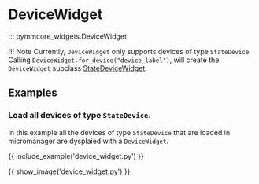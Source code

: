 # DeviceWidget

::: pymmcore_widgets.DeviceWidget

!!! Note
    Currently, `DeviceWidget` only supports devices of type `StateDevice`. Calling
    `DeviceWidget.for_device("device_label")`, will create the `DeviceWidget` subclass
    [StateDeviceWidget](StateDeviceWidget.md).

## Examples

### Load all devices of type `StateDevice`.

In this example all the devices of type `StateDevice` that are loaded in micromanager
are dysplaied with a `DeviceWidget`.

{{ include_example('device_widget.py') }}

{{ show_image('device_widget.py') }}
